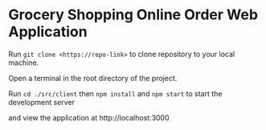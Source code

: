 # Grocery Shopping Online Order Web Application

Run `git clone <https://repo-link>` to clone repository to your local machine.

Open a terminal in the root directory of the project.

Run `cd ./src/client` then `npm install` and `npm start` to start the development server

and view the application at http://localhost:3000
